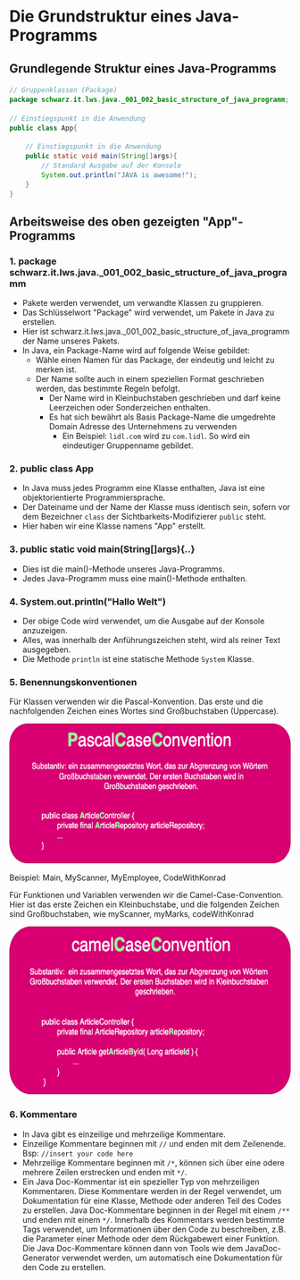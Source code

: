 # Die Grundstruktur eines Java-Programms

## Grundlegende Struktur eines Java-Programms

```java
// Gruppenklassen (Package)
package schwarz.it.lws.java._001_002_basic_structure_of_java_programm;

// Einstiegspunkt in die Anwendung
public class App{

    // Einstiegspunkt in die Anwendung
	public static void main(String[]args){
        // Standard Ausgabe auf der Konsole
		System.out.println("JAVA is awesome!");
	}
}
```

## Arbeitsweise des oben gezeigten "App"-Programms

### 1. package schwarz.it.lws.java._001_002_basic_structure_of_java_programm
- Pakete werden verwendet, um verwandte Klassen zu gruppieren.
- Das Schlüsselwort "Package" wird verwendet, um Pakete in Java zu erstellen.
- Hier ist schwarz.it.lws.java._001_002_basic_structure_of_java_programm der Name unseres Pakets.
- In Java, ein Package-Name wird auf folgende Weise gebildet:
  - Wähle einen Namen für das Package, der eindeutig und leicht zu merken ist. 
  - Der Name sollte auch in einem speziellen Format geschrieben werden, das bestimmte Regeln befolgt. 
    - Der Name wird in Kleinbuchstaben geschrieben und darf keine Leerzeichen oder Sonderzeichen enthalten. 
    - Es hat sich bewährt als Basis Package-Name die umgedrehte Domain Adresse des Unternehmens zu verwenden
      - Ein Beispiel: `lidl.com` wird zu `com.lidl`. So wird ein eindeutiger Gruppenname gebildet.  

### 2. public class App
- In Java muss jedes Programm eine Klasse enthalten, Java ist eine objektorientierte Programmiersprache.
- Der Dateiname und der Name der Klasse muss identisch sein, sofern vor dem Bezeichner `class` der Sichtbarkeits-Modifizierer `public` steht.
- Hier haben wir eine Klasse namens "App" erstellt.

### 3. public static void main(String[]args){..}
- Dies ist die main()-Methode unseres Java-Programms.
- Jedes Java-Programm muss eine main()-Methode enthalten.

### 4. System.out.println("Hallo Welt")
- Der obige Code wird verwendet, um die Ausgabe auf der Konsole anzuzeigen.
- Alles, was innerhalb der Anführungszeichen steht, wird als reiner Text ausgegeben.
- Die Methode `println` ist eine statische Methode `System` Klasse.

### 5. Benennungskonventionen

Für Klassen verwenden wir die Pascal-Konvention. Das erste und die nachfolgenden Zeichen eines Wortes sind Großbuchstaben (Uppercase).

<img src="./media/pascal-case-notation.png" width="600" height="250">

Beispiel: Main, MyScanner, MyEmployee, CodeWithKonrad

Für Funktionen und Variablen verwenden wir die Camel-Case-Convention. Hier ist das erste Zeichen ein Kleinbuchstabe, und die folgenden Zeichen sind Großbuchstaben, wie myScanner, myMarks, codeWithKonrad

<img src="./media/camel-case-notation.png" width="600" height="300">

### 6. Kommentare
- In Java gibt es einzeilige und mehrzeilige Kommentare.
- Einzeilige Kommentare beginnen mit `//` und enden mit dem Zeilenende. Bsp: `//insert your code here`
- Mehrzeilige Kommentare beginnen mit `/*`, können sich über eine odere mehrere Zeilen erstrecken und enden mit `*/`.
- Ein Java Doc-Kommentar ist ein spezieller Typ von mehrzeiligen Kommentaren. Diese Kommentare werden in der Regel verwendet, um Dokumentation für eine Klasse, Methode oder anderen Teil des Codes zu erstellen. Java Doc-Kommentare beginnen in der Regel mit einem `/**` und enden mit einem `*/`. Innerhalb des Kommentars werden bestimmte Tags verwendet, um Informationen über den Code zu beschreiben, z.B. die Parameter einer Methode oder dem Rückgabewert einer Funktion. Die Java Doc-Kommentare können dann von Tools wie dem JavaDoc-Generator verwendet werden, um automatisch eine Dokumentation für den Code zu erstellen.